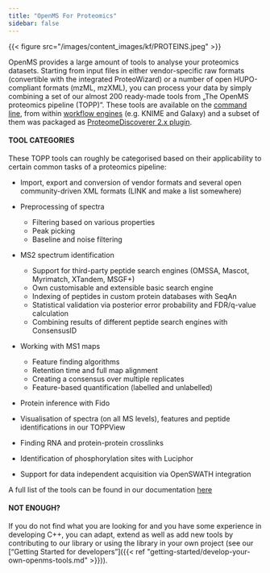 ```yaml
---
title: "OpenMS For Proteomics"
sidebar: false
---
```


{{< figure src="/images/content_images/kf/PROTEINS.jpeg" >}}

OpenMS provides a large amount of tools to analyse your proteomics datasets.
Starting from input files in either vendor-specific raw formats (convertible with the integrated ProteoWizard) or a number of open HUPO-compliant formats (mzML, mzXML), you can process your data by simply combining a set of our almost 200 ready-made tools from „The OpenMS proteomics pipeline (TOPP)”. These tools are available on the [command line](https://www.openms.de/getting-started/command-line-and-visualisations/), from within [workflow engines](https://www.openms.de/getting-started/creating-workflows/) (e.g. KNIME and Galaxy) and a subset of them was packaged as [ProteomeDiscoverer 2.x plugin](http://www.openms.de/getting-started/proteome-and-compound-discoverer-integration/).

#### TOOL CATEGORIES

These TOPP tools can roughly be categorised based on their applicability to certain common tasks of a proteomics pipeline:

- Import, export and conversion of vendor formats and several open community-driven XML formats (LINK and make a list somewhere)

- Preprocessing of spectra
    - Filtering based on various properties
    - Peak picking
    - Baseline and noise filtering

- MS2 spectrum identification
    - Support for third-party peptide search engines (OMSSA, Mascot, Myrimatch, XTandem, MSGF+)
    - Own customisable and extensible basic search engine
    - Indexing of peptides in custom protein databases with SeqAn
    - Statistical validation via posterior error probability and FDR/q-value calculation
    - Combining results of different peptide search engines with ConsensusID

- Working with MS1 maps
    - Feature finding algorithms
    - Retention time and full map alignment
    - Creating a consensus over multiple replicates
    - Feature-based quantification (labelled and unlabelled)

- Protein inference with Fido

- Visualisation of spectra (on all MS levels), features and peptide identifications in our TOPPView

- Finding RNA and protein-protein crosslinks

- Identification of phosphorylation sites with Luciphor

- Support for data independent acquisition via OpenSWATH integration

A full list of the tools can be found in our documentation [here](https://abibuilder.cs.uni-tuebingen.de/archive/openms/Documentation/release/latest/html/TOPP_documentation.html)

#### NOT ENOUGH?

If you do not find what you are looking for and you have some experience in developing C++, you can adapt, extend as well as add new tools by contributing to our library or using the library in your own project (see our [“Getting Started for developers”]({{< ref "getting-started/develop-your-own-openms-tools.md" >}})).